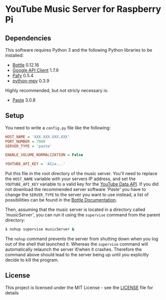# YouTube Music Server for Raspberry Pi

## Dependencies
This software requires Python 3 and the following Python libraries to be installed:
* [Bottle](https://bottlepy.org/docs/dev) 0.12.16
* [Google API Client](https://googleapis.github.io/google-api-python-client) 1.7.9
* [Pafy](https://pypi.org/project/pafy) 0.5.4
* [python-mpv](https://github.com/jaseg/python-mpv) 0.3.9

Highly recommended, but not stricly necessary is: 
* [Paste](https://pypi.org/project/Paste) 3.0.8

## Setup
You need to write a `config.py` file like the following:
```ini
HOST_NAME = 'XXX.XXX.XXX.XXX'
PORT_NUMBER = 7000
SERVER_TYPE = 'paste'

ENABLE_VOLUME_NORMALIZATION = False

YOUTUBE_API_KEY = 'AIza...'
```
Put this file in the root directory of the music server. You'll need to replace the `HOST_NAME` variable with your servers IP address, and set the `YOUTUBE_API_KEY` variable to a valid key for the [YouTube Data API](https://developers.google.com/youtube/v3). If you did not download the recommended server software *'Paste'* you have to change the `SERVER_TYPE` to the server you want to use instead, a list of possibilities can be found in the [Bottle Documentation](https://bottlepy.org/docs/dev/deployment.html#switching-the-server-backend).

Then, assuming that the music server is located in a directory called *'musicServer'*, you can run it using the `supervise` command from the parent directory:
```bash
$ nohup supervise musicServer &
```
The `nohup` command prevents the server from shutting down when you log out of the shell that launched it. Whereas the `supervise` command will automatically relaunch the server if/when it crashes. Therefore the command above should lead to the server being up until you explicitly decide to kill the program.

## License
This project is licensed under the MIT License - see the [LICENSE](LICENSE) file for details
